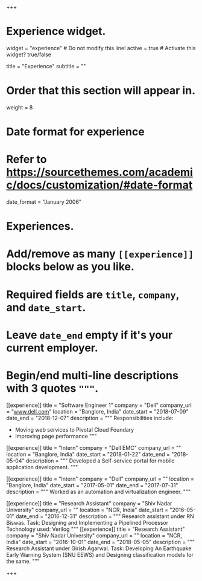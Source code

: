 +++
# Experience widget.
widget = "experience"  # Do not modify this line!
active = true  # Activate this widget? true/false

title = "Experience"
subtitle = ""

# Order that this section will appear in.
weight = 8

# Date format for experience
#   Refer to https://sourcethemes.com/academic/docs/customization/#date-format
date_format = "January 2006"

# Experiences.
#   Add/remove as many `[[experience]]` blocks below as you like.
#   Required fields are `title`, `company`, and `date_start`.
#   Leave `date_end` empty if it's your current employer.
#   Begin/end multi-line descriptions with 3 quotes `"""`.
[[experience]]
  title = "Software Engineer 1"
  company = "Dell"
  company_url = "www.dell.com"
  location = "Banglore, India"
  date_start = "2018-07-09"
  date_end = "2018-12-07"
  description = """
  Responsibilities include:
  
  * Moving web services to Pivotal Cloud Foundary
  * Improving page performance
  """

[[experience]]
  title = "Intern"
  company = "Dell EMC"
  company_url = ""
  location = "Banglore, India"
  date_start = "2018-01-22"
  date_end = "2018-05-04"
  description = """
  Developed a Self-service portal for mobile application development.
  """

[[experience]]
  title = "Intern"
  company = "Dell"
  company_url = ""
  location = "Banglore, India"
  date_start = "2017-05-01"
  date_end = "2017-07-31"
  description = """
  Worked as an automation and virtualization engineer.
  """

[[experience]]
  title = "Research Assistant"
  company = "Shiv Nadar University"
  company_url = ""
  location = "NCR, India"
  date_start = "2016-05-01"
  date_end = "2016-12-31"
  description = """
  Research assistant under RN Biswas. 
  Task: Designing and Implementing a Pipelined Processor 
  Technology used: Verilog
  """
[[experience]]
  title = "Research Assistant"
  company = "Shiv Nadar University"
  company_url = ""
  location = "NCR, India"
  date_start = "2016-10-01"
  date_end = "2018-05-05"
  description = """
  Research Assistant under Girish Agarwal. 
  Task: Developing An Earthquake Early Warning System (SNU EEWS) and Designing classification models for the same. 
  """

+++
